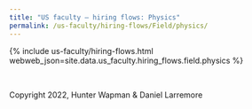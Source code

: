 ```yaml
---
title: "US faculty — hiring flows: Physics"
permalink: /us-faculty/hiring-flows/Field/physics/
---
```


{% include us-faculty/hiring-flows.html webweb_json=site.data.us_faculty.hiring_flows.field.physics %}

<br>

Copyright 2022, Hunter Wapman & Daniel Larremore